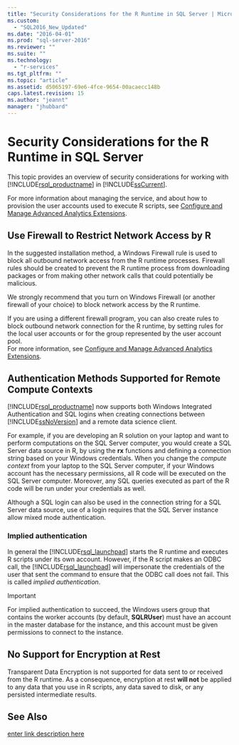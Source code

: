 ```yaml
---
title: "Security Considerations for the R Runtime in SQL Server | Microsoft Docs"
ms.custom: 
  - "SQL2016_New_Updated"
ms.date: "2016-04-01"
ms.prod: "sql-server-2016"
ms.reviewer: ""
ms.suite: ""
ms.technology: 
  - "r-services"
ms.tgt_pltfrm: ""
ms.topic: "article"
ms.assetid: d5065197-69e6-4fce-9654-00acaecc148b
caps.latest.revision: 15
ms.author: "jeannt"
manager: "jhubbard"
---
```

# Security Considerations for the R Runtime in SQL Server
  This topic provides an overview of security considerations for working with [!INCLUDE[rsql_productname](../../advanced-analytics/r-services/includes/rsql-productname-md.md)] in [!INCLUDE[ssCurrent](../../advanced-analytics/r-services/includes/sscurrent-md.md)].  
  
 For more information about managing the service, and about how to provision the user accounts used to execute R scripts, see [Configure and Manage Advanced Analytics Extensions](../../advanced-analytics/r-services/configure-and-manage-advanced-analytics-extensions.md).  
  
## Use Firewall to Restrict Network Access by R  
 In the suggested installation method, a Windows Firewall rule is used to block all outbound network access from the R runtime processes. Firewall rules should be created to prevent the R runtime process from downloading packages or from making other network calls that could potentially be malicious.  
  
 We strongly recommend that you turn on Windows Firewall (or another firewall of your choice) to block network access by the R runtime.  
  
 If you are using a different firewall program, you can also create rules to block outbound network connection for the R runtime, by setting rules for the local user accounts or for the group represented by the user account pool.   
For more information, see [Configure and Manage Advanced Analytics Extensions](../../advanced-analytics/r-services/configure-and-manage-advanced-analytics-extensions.md).  
  
## Authentication Methods Supported for Remote Compute Contexts 
  [!INCLUDE[rsql_productname](../../advanced-analytics/r-services/includes/rsql-productname-md.md)] now supports both Windows Integrated Authentication and SQL logins when creating connections between [!INCLUDE[ssNoVersion](../../advanced-analytics/r-services/includes/ssnoversion-md.md)] and a remote data science client. 
  
 For example, if you are developing an R solution on your laptop and want to perform computations on the SQL Server computer, you would create a SQL Server data source in R, by using the **rx** functions and defining a connection string based on your Windows credentials. When you change the _compute context_ from your laptop to the SQL Server computer, if your Windows account has the necessary permissions, all R code will be executed on the SQL Server computer. Moreover, any SQL queries executed as part of the R code will be run under your credentials as well. 
 
 Although a SQL login can also be used in the connection string for a SQL Server data source, use of a login requires that the SQL Server instance allow mixed mode authentication.
 
 ### Implied authentication
  
 In general the [!INCLUDE[rsql_launchpad](../../advanced-analytics/r-services/includes/rsql-launchpad-md.md)] starts the R runtime and executes R scripts under its own account. However, if the R script makes an ODBC call, the [!INCLUDE[rsql_launchpad](../../advanced-analytics/r-services/includes/rsql-launchpad-md.md)] will impersonate the credentials of the user that sent the command to ensure that the ODBC call does not fail. This is called *implied authentication*. 
 
 > [!IMPORTANT] 
 >
 > For implied authentication to succeed, the Windows users group that contains the worker accounts (by default, **SQLRUser**) must have an account in the master database for the instance, and this account must be given permissions to connect to the instance.  
  
## No Support for Encryption at Rest  
 Transparent Data Encryption is not supported for data sent to or received from the R runtime. As a consequence, encryption at rest **will not** be applied to any data that you use in R scripts, any data saved to disk, or any persisted intermediate results.  
 
 ## See Also
 [enter link description here](../../advanced-analytics/r-services/configuration-sql-server-r-services.md) 
  